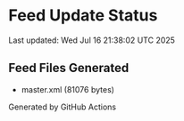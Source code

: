 # Feed Update Status
Last updated: Wed Jul 16 21:38:02 UTC 2025

## Feed Files Generated
- master.xml (81076 bytes)

Generated by GitHub Actions
